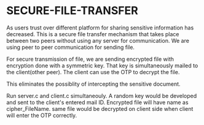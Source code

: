# SECURE-FILE-TRANSFER

As users trust over different platform for sharing sensitive information has decreased. This is a secure file transfer mechanism that takes place between two peers without using any server for communication. We are using peer to peer communication for sending file.

For secure transmission of file, we are sending encrypted file with encryption done with a symmetric key. That key is simultaneously mailed to the client(other peer). The client can use the OTP to decrypt the file.

This eliminates the possiblity of intercepting the sensitive document.

Run server.c and client.c simultaneouly. A random key would be developed and sent to the client's entered mail ID. Encrypted file will have name as cipher_FileName.
same file would be decrypted on client side when client will enter the OTP correctly.
